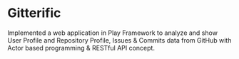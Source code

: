 # Gitterific
Implemented a web application in Play Framework to analyze and show User Profile and Repository Profile, Issues &amp; Commits data from GitHub with Actor based programming &amp; RESTful API concept.
